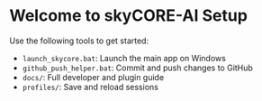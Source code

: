 # Welcome to skyCORE-AI Setup

Use the following tools to get started:

- `launch_skycore.bat`: Launch the main app on Windows
- `github_push_helper.bat`: Commit and push changes to GitHub
- `docs/`: Full developer and plugin guide
- `profiles/`: Save and reload sessions
